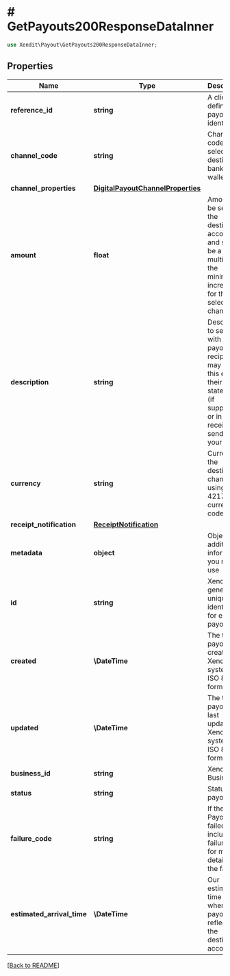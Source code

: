 # # GetPayouts200ResponseDataInner


```php
use Xendit\Payout\GetPayouts200ResponseDataInner;
```
## Properties

| Name | Type | Description | Examples | Notes |
| ------------ | ------------- | ------------- | ------------- | -------------|
| **reference_id** | **string** | A client defined payout identifier | DISB-001 |  |
| **channel_code** | **string** | Channel code of selected destination bank or e-wallet | PH_BDO |  |
| **channel_properties** | [**DigitalPayoutChannelProperties**](DigitalPayoutChannelProperties.md) |  | null |  |
| **amount** | **float** | Amount to be sent to the destination account and should be a multiple of the minimum increment for the selected channel | 15000.05 |  |
| **description** | **string** | Description to send with the payout, the recipient may see this e.g., in their bank statement (if supported) or in email receipts we send on your behalf | Cashback 2020 |  [optional] |
| **currency** | **string** | Currency of the destination channel using ISO-4217 currency code | PHP |  |
| **receipt_notification** | [**ReceiptNotification**](ReceiptNotification.md) |  | null |  [optional] |
| **metadata** | **object** | Object of additional information you may use | {&quot;external_party&quot;:&quot;xendit&quot;} |  [optional] |
| **id** | **string** | Xendit-generated unique identifier for each payout | disb_4203234e-48f5-11eb-b378-0242ac130002 |  |
| **created** | **\DateTime** | The time payout was created on Xendit&#39;s system, in ISO 8601 format | 2019-11-01T12:34:56.007Z |  |
| **updated** | **\DateTime** | The time payout was last updated on Xendit&#39;s system, in ISO 8601 format | 2019-11-01T12:34:56.007Z |  |
| **business_id** | **string** | Xendit Business ID | 4203234e-48f5-11eb-b378-0242ac130002 |  |
| **status** | **string** | Status of payout | ACCEPTED |  |
| **failure_code** | **string** | If the Payout failed, we include a failure code for more details on the failure. | null |  [optional] |
| **estimated_arrival_time** | **\DateTime** | Our estimated time on to when your payout is reflected to the destination account | null |  [optional] |


[[Back to README]](../../README.md)
